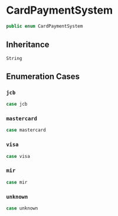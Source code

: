 # CardPaymentSystem

``` swift
public enum CardPaymentSystem
```

## Inheritance

`String`

## Enumeration Cases

### `jcb`

``` swift
case jcb
```

### `mastercard`

``` swift
case mastercard
```

### `visa`

``` swift
case visa
```

### `mir`

``` swift
case mir
```

### `unknown`

``` swift
case unknown
```
